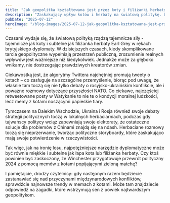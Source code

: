 ```yaml
---
title: "Jak geopolitka kształtowana jest przez koty i filiżanki herbaty"
description: "Zaskakujący wpływ kotów i herbaty na światową politykę. Czy naprawdę rozgrywają więcej niż myślimy?"
pubDate: "2025-07-12"
heroImage: "/blog-images/2025-07-12-jak-geopolitka-ksztatowana-jest-przez-koty-i-filianki-herbaty.png"
---
```

Czasami wydaje się, że światową polityką rządzą tajemnicze siły - tajemnicze jak koty i subtelne jak filiżanka herbaty Earl Grey w rękach brytyjskiego dyplomaty. W dzisiejszych czasach, kiedy skomplikowane tarcia geopolityczne wypełniają przestrzeń publiczną, zrozumienie realnych wpływów jest ważniejsze niż kiedykolwiek. Jednakże może za głęboko wnikamy, nie dostrzegając prawdziwych kreatorów zmian.

Ciekawostką jest, że algorytmy Twittera najchętniej promują tweety o kotach – co zasługuje na szczególne przemyślenie, biorąc pod uwagę, że właśnie tam toczą się nie tylko debaty o rosyjsko-ukraińskim konflikcie, ale i poważne rozmowy dotyczące przyszłości NATO. Co ciekawe, najczęściej retweetowane posty w Watykanie to nie te o kondycji moralnej ludzkości, lecz memy z kotami noszącymi papieskie tiary.

Tymczasem na Dalekim Wschodzie, Ukraina i Rosja również swoje debaty strategii politycznych toczą w lokalnych herbaciarniach, podczas gdy tajwańscy politycy wciąż zapewniają swoje elektoraty, że ostateczne solucje dla problemów z Chinami znajdą się na ndash. Herbaciane rozmowy toczą się nieprzerwanie, tworząc polityczne storyboardy, które zaskakująco mają swoje potwierdzenie w rzeczywistości.

Tak więc, jak na ironię losu, najpotężniejsze narzędzie dyplomatyczne może być równie miękkie i subtelne jak łapa kota lub filiżanka herbaty. Czy ktoś powinien być zaskoczony, że Winchester przygotowuje przewrót polityczny 2024 z pomocą memów z kotami popijającymi zieloną matchę? 

I pamiętajcie, drodzy czytelnicy: gdy następnym razem będziecie zastanawiać się nad przyczynami międzynarodowych konfliktów, sprawdźcie najnowsze trendy w memach z kotami. Może tam znajdziecie odpowiedź na zagadki, które wstrzymują sen z powiek najtwardszym geopolitykom.
